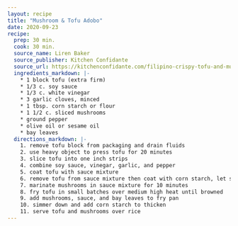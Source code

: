 ```yaml
---
layout: recipe
title: "Mushroom & Tofu Adobo"
date: 2020-09-23
recipe:
  prep: 30 min.
  cook: 30 min.
  source_name: Liren Baker
  source_publisher: Kitchen Confidante
  source_url: https://kitchenconfidante.com/filipino-crispy-tofu-and-mushroom-adobo
  ingredients_markdown: |-
    * 1 block tofu (extra firm)
    * 1/3 c. soy sauce
    * 1/3 c. white vinegar
    * 3 garlic cloves, minced
    * 1 tbsp. corn starch or flour
    * 1 1/2 c. sliced mushrooms
    * ground pepper
    * olive oil or sesame oil
    * bay leaves
  directions_markdown: |-
    1. remove tofu block from packaging and drain fluids
    2. use heavy object to press tofu for 20 minutes
    3. slice tofu into one inch strips
    4. combine soy sauce, vinegar, garlic, and pepper
    5. coat tofu with sauce mixture
    6. remove tofu from sauce mixture then coat with corn starch, let sit 10 minutes
    7. marinate mushrooms in sauce mixture for 10 minutes
    8. fry tofu in small batches over medium high heat until browned
    9. add mushrooms, sauce, and bay leaves to fry pan
    10. simmer down and add corn starch to thicken
    11. serve tofu and mushrooms over rice
---
```

